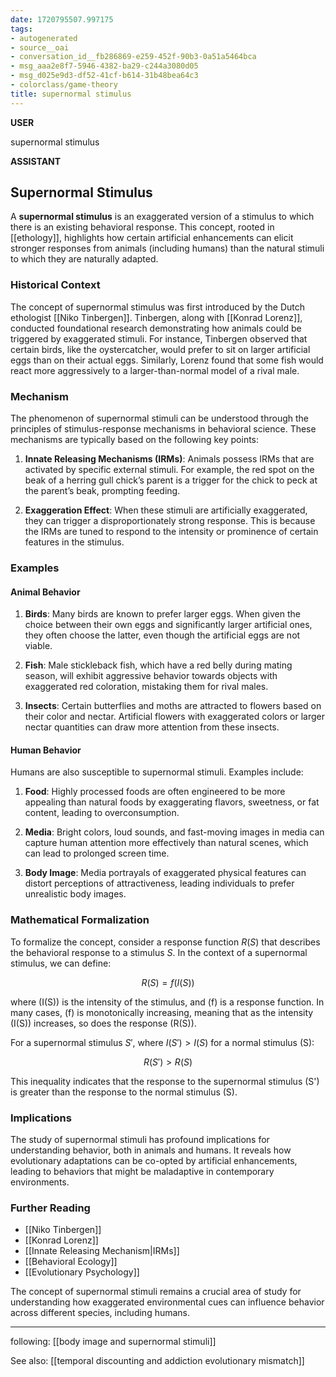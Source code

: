 ```yaml
---
date: 1720795507.997175
tags:
- autogenerated
- source__oai
- conversation_id__fb286869-e259-452f-90b3-0a51a5464bca
- msg_aaa2e8f7-5946-4382-ba29-c244a3080d05
- msg_d025e9d3-df52-41cf-b614-31b48bea64c3
- colorclass/game-theory
title: supernormal stimulus
---
```


**USER**

supernormal stimulus


**ASSISTANT**

## Supernormal Stimulus

A **supernormal stimulus** is an exaggerated version of a stimulus to which there is an existing behavioral response. This concept, rooted in [[ethology]], highlights how certain artificial enhancements can elicit stronger responses from animals (including humans) than the natural stimuli to which they are naturally adapted.

### Historical Context

The concept of supernormal stimulus was first introduced by the Dutch ethologist [[Niko Tinbergen]]. Tinbergen, along with [[Konrad Lorenz]], conducted foundational research demonstrating how animals could be triggered by exaggerated stimuli. For instance, Tinbergen observed that certain birds, like the oystercatcher, would prefer to sit on larger artificial eggs than on their actual eggs. Similarly, Lorenz found that some fish would react more aggressively to a larger-than-normal model of a rival male.

### Mechanism

The phenomenon of supernormal stimuli can be understood through the principles of stimulus-response mechanisms in behavioral science. These mechanisms are typically based on the following key points:

1. **Innate Releasing Mechanisms (IRMs)**: Animals possess IRMs that are activated by specific external stimuli. For example, the red spot on the beak of a herring gull chick’s parent is a trigger for the chick to peck at the parent’s beak, prompting feeding.

2. **Exaggeration Effect**: When these stimuli are artificially exaggerated, they can trigger a disproportionately strong response. This is because the IRMs are tuned to respond to the intensity or prominence of certain features in the stimulus.

### Examples

#### Animal Behavior

1. **Birds**: Many birds are known to prefer larger eggs. When given the choice between their own eggs and significantly larger artificial ones, they often choose the latter, even though the artificial eggs are not viable.

2. **Fish**: Male stickleback fish, which have a red belly during mating season, will exhibit aggressive behavior towards objects with exaggerated red coloration, mistaking them for rival males.

3. **Insects**: Certain butterflies and moths are attracted to flowers based on their color and nectar. Artificial flowers with exaggerated colors or larger nectar quantities can draw more attention from these insects.

#### Human Behavior

Humans are also susceptible to supernormal stimuli. Examples include:

1. **Food**: Highly processed foods are often engineered to be more appealing than natural foods by exaggerating flavors, sweetness, or fat content, leading to overconsumption.

2. **Media**: Bright colors, loud sounds, and fast-moving images in media can capture human attention more effectively than natural scenes, which can lead to prolonged screen time.

3. **Body Image**: Media portrayals of exaggerated physical features can distort perceptions of attractiveness, leading individuals to prefer unrealistic body images.

### Mathematical Formalization

To formalize the concept, consider a response function $R(S)$ that describes the behavioral response to a stimulus $S$. In the context of a supernormal stimulus, we can define:

$$
R(S) = f(I(S))
$$

where \(I(S)\) is the intensity of the stimulus, and \(f\) is a response function. In many cases, \(f\) is monotonically increasing, meaning that as the intensity \(I(S)\) increases, so does the response \(R(S)\). 

For a supernormal stimulus $S'$, where $I(S') > I(S)$ for a normal stimulus \(S\):

$$
R(S') > R(S)
$$

This inequality indicates that the response to the supernormal stimulus \(S'\) is greater than the response to the normal stimulus \(S\).

### Implications

The study of supernormal stimuli has profound implications for understanding behavior, both in animals and humans. It reveals how evolutionary adaptations can be co-opted by artificial enhancements, leading to behaviors that might be maladaptive in contemporary environments.

### Further Reading

- [[Niko Tinbergen]]
- [[Konrad Lorenz]]
- [[Innate Releasing Mechanism|IRMs]]
- [[Behavioral Ecology]]
- [[Evolutionary Psychology]]

The concept of supernormal stimuli remains a crucial area of study for understanding how exaggerated environmental cues can influence behavior across different species, including humans.


---


following: [[body image and supernormal stimuli]]

See also: [[temporal discounting and addiction evolutionary mismatch]]